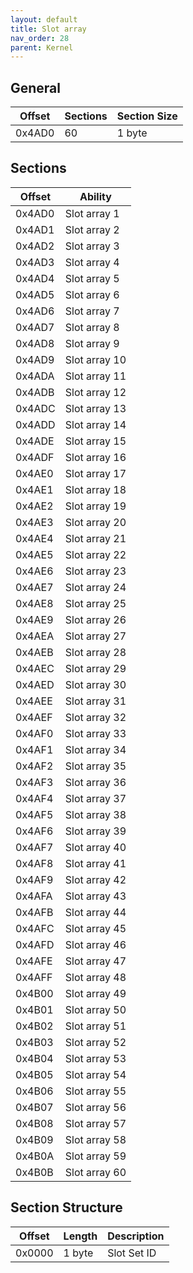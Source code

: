 ```yaml
---
layout: default
title: Slot array
nav_order: 28
parent: Kernel
---
```



## General

| Offset | Sections | Section Size |
|--------|----------|--------------|
| 0x4AD0 | 60       | 1 byte       |


## Sections

| Offset | Ability       |
|--------|---------------|
| 0x4AD0 | Slot array 1  |
| 0x4AD1 | Slot array 2  |
| 0x4AD2 | Slot array 3  |
| 0x4AD3 | Slot array 4  |
| 0x4AD4 | Slot array 5  |
| 0x4AD5 | Slot array 6  |
| 0x4AD6 | Slot array 7  |
| 0x4AD7 | Slot array 8  |
| 0x4AD8 | Slot array 9  |
| 0x4AD9 | Slot array 10 |
| 0x4ADA | Slot array 11 |
| 0x4ADB | Slot array 12 |
| 0x4ADC | Slot array 13 |
| 0x4ADD | Slot array 14 |
| 0x4ADE | Slot array 15 |
| 0x4ADF | Slot array 16 |
| 0x4AE0 | Slot array 17 |
| 0x4AE1 | Slot array 18 |
| 0x4AE2 | Slot array 19 |
| 0x4AE3 | Slot array 20 |
| 0x4AE4 | Slot array 21 |
| 0x4AE5 | Slot array 22 |
| 0x4AE6 | Slot array 23 |
| 0x4AE7 | Slot array 24 |
| 0x4AE8 | Slot array 25 |
| 0x4AE9 | Slot array 26 |
| 0x4AEA | Slot array 27 |
| 0x4AEB | Slot array 28 |
| 0x4AEC | Slot array 29 |
| 0x4AED | Slot array 30 |
| 0x4AEE | Slot array 31 |
| 0x4AEF | Slot array 32 |
| 0x4AF0 | Slot array 33 |
| 0x4AF1 | Slot array 34 |
| 0x4AF2 | Slot array 35 |
| 0x4AF3 | Slot array 36 |
| 0x4AF4 | Slot array 37 |
| 0x4AF5 | Slot array 38 |
| 0x4AF6 | Slot array 39 |
| 0x4AF7 | Slot array 40 |
| 0x4AF8 | Slot array 41 |
| 0x4AF9 | Slot array 42 |
| 0x4AFA | Slot array 43 |
| 0x4AFB | Slot array 44 |
| 0x4AFC | Slot array 45 |
| 0x4AFD | Slot array 46 |
| 0x4AFE | Slot array 47 |
| 0x4AFF | Slot array 48 |
| 0x4B00 | Slot array 49 |
| 0x4B01 | Slot array 50 |
| 0x4B02 | Slot array 51 |
| 0x4B03 | Slot array 52 |
| 0x4B04 | Slot array 53 |
| 0x4B05 | Slot array 54 |
| 0x4B06 | Slot array 55 |
| 0x4B07 | Slot array 56 |
| 0x4B08 | Slot array 57 |
| 0x4B09 | Slot array 58 |
| 0x4B0A | Slot array 59 |
| 0x4B0B | Slot array 60 |


## Section Structure

| Offset | Length | Description |
|--------|--------|-------------|
| 0x0000 | 1 byte | Slot Set ID |